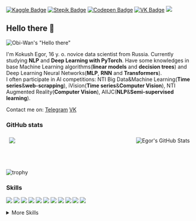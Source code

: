 [![Kaggle Badge](https://img.shields.io/badge/Kaggle-profile-blue)](https://www.kaggle.com/egoluback)
[![Stepik Badge](https://img.shields.io/badge/Stepik-profile-white)](https://stepik.org/users/51671714)
[![Codepen Badge](https://img.shields.io/badge/Codepen-profile-lightblue)](https://codepen.io/Egoluback/)
[![VK Badge](https://img.shields.io/badge/VK-profile-lightblue)](https://vk.com/egoluback)
![](https://visitor-badge.glitch.me/badge?page_id=Egoluback)

## Hello there 👋

![Obi-Wan's "Hello there"](https://media.giphy.com/media/xTiIzJSKB4l7xTouE8/giphy.gif)

I'm Kokush Egor, 16 y. o. novice data scientist from Russia. Currently studying **NLP** and **Deep Learning with PyTorch**. Have some knowledges in base Machine Learning algorithms(**linear models** and **decision trees**) and Deep Learning Neural Networks(**MLP**, **RNN** and **Transformers**). <br />
I often participate in AI competitions: NTI Big Data&Machine Learning(**Time series**&**web-scrapping**), iVision(**Time series**&**Computer Vision**), NTI Augmented Reality(**Computer Vision**), AIIJC(**NLP**&**Semi-supervised learning**).

Contact me on: [Telegram](https://t.me/egoluback) [VK](https://vk.com/egoluback)

### GitHub stats

<a href="https://github.com/Egoluback">
  <img align="center" style="margin:0.5rem" src="https://github-readme-stats.vercel.app/api/top-langs/?username=Egoluback&hide=html,css&title_color=ffffff&text_color=c9cacc&icon_color=4AB197&bg_color=1A2B34" />
</a>
<a href="https://github.com/Egoluback">
  <img align="right" style="margin:0.5rem" src="https://github-readme-stats.vercel.app/api?username=Egoluback&show_icons=true&line_height=27&count_private=true&title_color=ffffff&text_color=c9cacc&icon_color=4AB097&bg_color=1A2B34" alt="Egor's GitHub Stats" />
</a>

<br /><br />

![trophy](https://github-profile-trophy.vercel.app/?username=Egoluback&theme=nord&column=8)

### Skills

![](https://img.shields.io/badge/Code-Python-informational?style=flat&logo=Python&logoColor=white&color=blue)
![](https://img.shields.io/badge/Library-Sklearn-informational?style=flat&logo=Sklearn&logoColor=white&color=brightgreen)
![](https://img.shields.io/badge/Framework-PyTorch-informational?style=flat&logo=PyTorch&logoColor=white&color=green)
![](https://img.shields.io/badge/Library-Pandas-informational?style=flat&logo=Pandas&logoColor=white&color=brightgreen)
![](https://img.shields.io/badge/Library-Numpy-informational?style=flat&logo=Numpy&logoColor=white&color=brightgreen)
![](https://img.shields.io/badge/Library-Selenium-informational?style=flat&logo=Selenium&logoColor=white&color=brightgreen)
![](https://img.shields.io/badge/Library-spaCy-informational?style=flat&logo=spaCy&logoColor=white&color=brightgreen)
![](https://img.shields.io/badge/Library-NLTK-informational?style=flat&logo=NLTK&logoColor=white&color=brightgreen)
![](https://img.shields.io/badge/Code-C++-informational?style=flat&logo=Cpp&logoColor=white&color=blue)
![](https://img.shields.io/badge/OS-Linux-informational?style=flat&logo=Linux&logoColor=white&color=yellow)
![](https://img.shields.io/badge/Versions-Git-informational?style=flat&logo=Git&logoColor=white&color=white)


<details>
<summary>More Skills</summary>
<br />

![](https://img.shields.io/badge/Library-OpenCV-informational?style=flat&logo=OpenCV&logoColor=white&color=brightgreen)
![](https://img.shields.io/badge/Principle-OOP-informational?style=flat&logo=OOP&logoColor=white&color=red)
![](https://img.shields.io/badge/Code-CSharp-informational?style=flat&logo=csharp&logoColor=white&color=blue)
![](https://img.shields.io/badge/Code-JavaScript-informational?style=flat&logo=javascript&logoColor=white&color=blue)
![](https://img.shields.io/badge/Framework-Vue.js-informational?style=flat&logo=vue&logoColor=white&color=green)
![](https://img.shields.io/badge/Code-PHP-informational?style=flat&logo=php&logoColor=white&color=blue)
![](https://img.shields.io/badge/Code-HTML-informational?style=flat&logo=html5&logoColor=white&color=4AB197)
![](https://img.shields.io/badge/Style-CSS-informational?style=flat&logo=css3&logoColor=white&color=4AB197)

</details>
